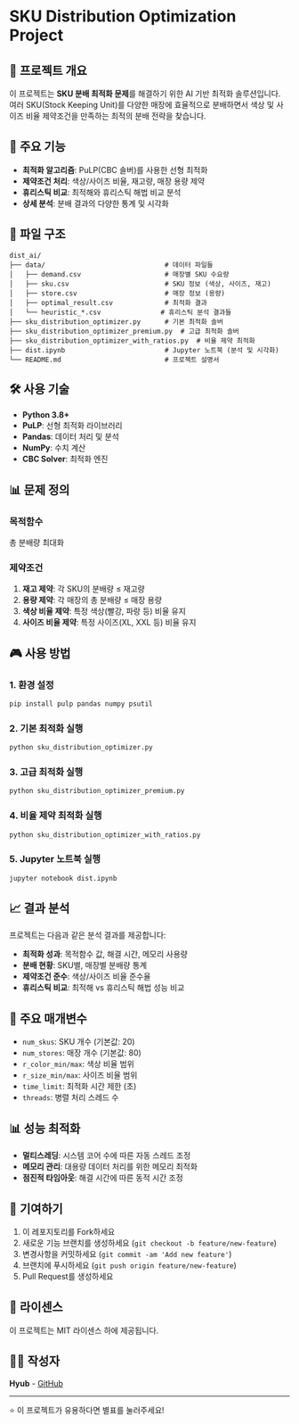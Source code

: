 # SKU Distribution Optimization Project

## 🎯 프로젝트 개요

이 프로젝트는 **SKU 분배 최적화 문제**를 해결하기 위한 AI 기반 최적화 솔루션입니다. 여러 SKU(Stock Keeping Unit)를 다양한 매장에 효율적으로 분배하면서 색상 및 사이즈 비율 제약조건을 만족하는 최적의 분배 전략을 찾습니다.

## 🚀 주요 기능

- **최적화 알고리즘**: PuLP(CBC 솔버)를 사용한 선형 최적화
- **제약조건 처리**: 색상/사이즈 비율, 재고량, 매장 용량 제약
- **휴리스틱 비교**: 최적해와 휴리스틱 해법 비교 분석
- **상세 분석**: 분배 결과의 다양한 통계 및 시각화

## 📁 파일 구조

```
dist_ai/
├── data/                              # 데이터 파일들
│   ├── demand.csv                     # 매장별 SKU 수요량
│   ├── sku.csv                        # SKU 정보 (색상, 사이즈, 재고)
│   ├── store.csv                      # 매장 정보 (용량)
│   ├── optimal_result.csv             # 최적화 결과
│   └── heuristic_*.csv               # 휴리스틱 분석 결과들
├── sku_distribution_optimizer.py      # 기본 최적화 솔버
├── sku_distribution_optimizer_premium.py  # 고급 최적화 솔버
├── sku_distribution_optimizer_with_ratios.py  # 비율 제약 최적화
├── dist.ipynb                         # Jupyter 노트북 (분석 및 시각화)
└── README.md                          # 프로젝트 설명서
```

## 🛠️ 사용 기술

- **Python 3.8+**
- **PuLP**: 선형 최적화 라이브러리
- **Pandas**: 데이터 처리 및 분석
- **NumPy**: 수치 계산
- **CBC Solver**: 최적화 엔진

## 📊 문제 정의

### 목적함수
총 분배량 최대화

### 제약조건
1. **재고 제약**: 각 SKU의 분배량 ≤ 재고량
2. **용량 제약**: 각 매장의 총 분배량 ≤ 매장 용량
3. **색상 비율 제약**: 특정 색상(빨강, 파랑 등) 비율 유지
4. **사이즈 비율 제약**: 특정 사이즈(XL, XXL 등) 비율 유지

## 🎮 사용 방법

### 1. 환경 설정
```bash
pip install pulp pandas numpy psutil
```

### 2. 기본 최적화 실행
```bash
python sku_distribution_optimizer.py
```

### 3. 고급 최적화 실행
```bash
python sku_distribution_optimizer_premium.py
```

### 4. 비율 제약 최적화 실행
```bash
python sku_distribution_optimizer_with_ratios.py
```

### 5. Jupyter 노트북 실행
```bash
jupyter notebook dist.ipynb
```

## 📈 결과 분석

프로젝트는 다음과 같은 분석 결과를 제공합니다:

- **최적화 성과**: 목적함수 값, 해결 시간, 메모리 사용량
- **분배 현황**: SKU별, 매장별 분배량 통계
- **제약조건 준수**: 색상/사이즈 비율 준수율
- **휴리스틱 비교**: 최적해 vs 휴리스틱 해법 성능 비교

## 🔧 주요 매개변수

- `num_skus`: SKU 개수 (기본값: 20)
- `num_stores`: 매장 개수 (기본값: 80)
- `r_color_min/max`: 색상 비율 범위
- `r_size_min/max`: 사이즈 비율 범위
- `time_limit`: 최적화 시간 제한 (초)
- `threads`: 병렬 처리 스레드 수

## 📊 성능 최적화

- **멀티스레딩**: 시스템 코어 수에 따른 자동 스레드 조정
- **메모리 관리**: 대용량 데이터 처리를 위한 메모리 최적화
- **점진적 타임아웃**: 해결 시간에 따른 동적 시간 조정

## 🤝 기여하기

1. 이 레포지토리를 Fork하세요
2. 새로운 기능 브랜치를 생성하세요 (`git checkout -b feature/new-feature`)
3. 변경사항을 커밋하세요 (`git commit -am 'Add new feature'`)
4. 브랜치에 푸시하세요 (`git push origin feature/new-feature`)
5. Pull Request를 생성하세요

## 📝 라이센스

이 프로젝트는 MIT 라이센스 하에 제공됩니다.

## 👨‍💻 작성자

**Hyub** - [GitHub](https://github.com/Hyubbbb)

---

⭐ 이 프로젝트가 유용하다면 별표를 눌러주세요! 